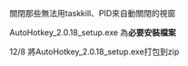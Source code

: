 關閉那些無法用taskkill、PID來自動關閉的視窗

AutoHotkey_2.0.18_setup.exe 為**必要安裝檔案**

12/8 將AutoHotkey_2.0.18_setup.exe打包到zip
